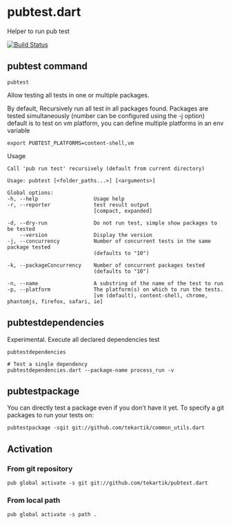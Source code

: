 # pubtest.dart

Helper to run pub test

[![Build Status](https://travis-ci.org/tekartik/pubtest.dart.svg?branch=master)](https://travis-ci.org/tekartik/pubtest.dart)

## pubtest command

    pubtest

Allow testing all tests in one or multiple packages.

By default, Recursively run all test in all packages found. Packages are tested simultaneously (number can be configured using the -j option)
default is to test on vm platform, you can define multiple platforms in an env variable

    export PUBTEST_PLATFORMS=content-shell,vm

Usage

````
Call 'pub run test' recursively (default from current directory)

Usage: pubtest [<folder_paths...>] [<arguments>]

Global options:
-h, --help                  Usage help
-r, --reporter              test result output
                            [compact, expanded]

-d, --dry-run               Do not run test, simple show packages to be tested
    --version               Display the version
-j, --concurrency           Number of concurrent tests in the same package tested
                            (defaults to "10")

-k, --packageConcurrency    Number of concurrent packages tested
                            (defaults to "10")

-n, --name                  A substring of the name of the test to run
-p, --platform              The platform(s) on which to run the tests.
                            [vm (default), content-shell, chrome, phantomjs, firefox, safari, ie]
````

## pubtestdependencies

Experimental. Execute all declared dependencies test

    pubtestdependencies

```
# Test a single dependency
pubtestdependencies.dart --package-name process_run -v
```
    
## pubtestpackage

You can directly test a package even if you don't have it yet.
To specify a git packages to run your tests on:

    pubtestpackage -sgit git://github.com/tekartik/common_utils.dart
    
## Activation

### From git repository

    pub global activate -s git git://github.com/tekartik/pubtest.dart

### From local path

    pub global activate -s path .



